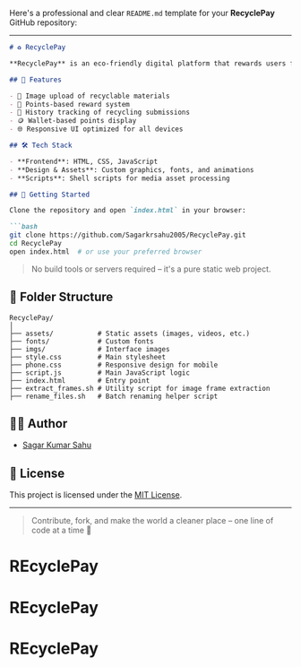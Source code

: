 Here's a professional and clear `README.md` template for your **RecyclePay** GitHub repository:

---

````markdown
# ♻️ RecyclePay

**RecyclePay** is an eco-friendly digital platform that rewards users for recycling efforts. It bridges sustainability and technology by allowing users to track, verify, and earn points for responsible waste management.

## 🌟 Features

- 📸 Image upload of recyclable materials
- 🎯 Points-based reward system
- 🧾 History tracking of recycling submissions
- 🪙 Wallet-based points display
- 🌐 Responsive UI optimized for all devices

## 🛠️ Tech Stack

- **Frontend**: HTML, CSS, JavaScript
- **Design & Assets**: Custom graphics, fonts, and animations
- **Scripts**: Shell scripts for media asset processing

## 🚀 Getting Started

Clone the repository and open `index.html` in your browser:

```bash
git clone https://github.com/Sagarkrsahu2005/RecyclePay.git
cd RecyclePay
open index.html  # or use your preferred browser
````

> No build tools or servers required – it's a pure static web project.

## 📁 Folder Structure

```
RecyclePay/
│
├── assets/           # Static assets (images, videos, etc.)
├── fonts/            # Custom fonts
├── imgs/             # Interface images
├── style.css         # Main stylesheet
├── phone.css         # Responsive design for mobile
├── script.js         # Main JavaScript logic
├── index.html        # Entry point
├── extract_frames.sh # Utility script for image frame extraction
├── rename_files.sh   # Batch renaming helper script
```


## 🧑‍💻 Author

* [Sagar Kumar Sahu](https://github.com/Sagarkrsahu2005)

## 📄 License

This project is licensed under the [MIT License](LICENSE).

---

> Contribute, fork, and make the world a cleaner place – one line of code at a time 🌱
# REcyclePay
# REcyclePay
# REcyclePay
